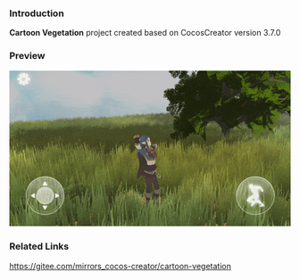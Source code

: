 ### Introduction
**Cartoon Vegetation** project created based on CocosCreator version 3.7.0

### Preview
![image](../../../gif/202207/2022072501.gif)

### Related Links
https://gitee.com/mirrors_cocos-creator/cartoon-vegetation